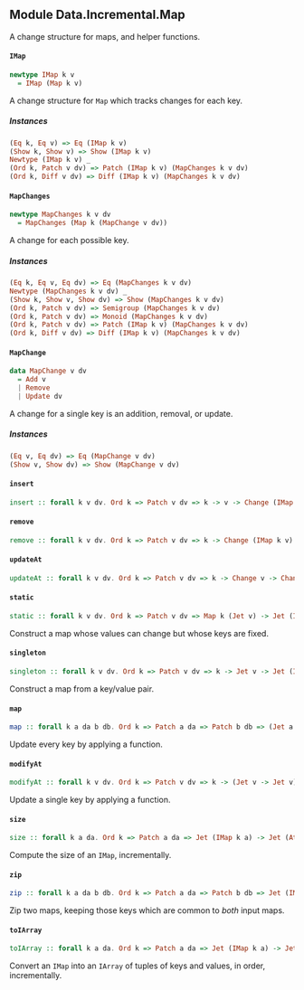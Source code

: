 ## Module Data.Incremental.Map

A change structure for maps, and helper functions.

#### `IMap`

``` purescript
newtype IMap k v
  = IMap (Map k v)
```

A change structure for `Map` which tracks changes for each key.

##### Instances
``` purescript
(Eq k, Eq v) => Eq (IMap k v)
(Show k, Show v) => Show (IMap k v)
Newtype (IMap k v) _
(Ord k, Patch v dv) => Patch (IMap k v) (MapChanges k v dv)
(Ord k, Diff v dv) => Diff (IMap k v) (MapChanges k v dv)
```

#### `MapChanges`

``` purescript
newtype MapChanges k v dv
  = MapChanges (Map k (MapChange v dv))
```

A change for each possible key.

##### Instances
``` purescript
(Eq k, Eq v, Eq dv) => Eq (MapChanges k v dv)
Newtype (MapChanges k v dv) _
(Show k, Show v, Show dv) => Show (MapChanges k v dv)
(Ord k, Patch v dv) => Semigroup (MapChanges k v dv)
(Ord k, Patch v dv) => Monoid (MapChanges k v dv)
(Ord k, Patch v dv) => Patch (IMap k v) (MapChanges k v dv)
(Ord k, Diff v dv) => Diff (IMap k v) (MapChanges k v dv)
```

#### `MapChange`

``` purescript
data MapChange v dv
  = Add v
  | Remove
  | Update dv
```

A change for a single key is an addition, removal, or update.

##### Instances
``` purescript
(Eq v, Eq dv) => Eq (MapChange v dv)
(Show v, Show dv) => Show (MapChange v dv)
```

#### `insert`

``` purescript
insert :: forall k v dv. Ord k => Patch v dv => k -> v -> Change (IMap k v)
```

#### `remove`

``` purescript
remove :: forall k v dv. Ord k => Patch v dv => k -> Change (IMap k v)
```

#### `updateAt`

``` purescript
updateAt :: forall k v dv. Ord k => Patch v dv => k -> Change v -> Change (IMap k v)
```

#### `static`

``` purescript
static :: forall k v dv. Ord k => Patch v dv => Map k (Jet v) -> Jet (IMap k v)
```

Construct a map whose values can change but whose keys are fixed.

#### `singleton`

``` purescript
singleton :: forall k v dv. Ord k => Patch v dv => k -> Jet v -> Jet (IMap k v)
```

Construct a map from a key/value pair.

#### `map`

``` purescript
map :: forall k a da b db. Ord k => Patch a da => Patch b db => (Jet a -> Jet b) -> Jet (IMap k a) -> Jet (IMap k b)
```

Update every key by applying a function.

#### `modifyAt`

``` purescript
modifyAt :: forall k v dv. Ord k => Patch v dv => k -> (Jet v -> Jet v) -> Jet (IMap k v) -> Jet (IMap k v)
```

Update a single key by applying a function.

#### `size`

``` purescript
size :: forall k a da. Ord k => Patch a da => Jet (IMap k a) -> Jet (Atomic Int)
```

Compute the size of an `IMap`, incrementally.

#### `zip`

``` purescript
zip :: forall k a da b db. Ord k => Patch a da => Patch b db => Jet (IMap k a) -> Jet (IMap k b) -> Jet (IMap k (Tuple a b))
```

Zip two maps, keeping those keys which are common to _both_ input maps.

#### `toIArray`

``` purescript
toIArray :: forall k a da. Ord k => Patch a da => Jet (IMap k a) -> Jet (IArray (Tuple (Atomic k) a))
```

Convert an `IMap` into an `IArray` of tuples of keys and values, in order,
incrementally.


